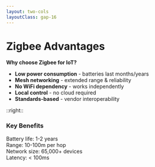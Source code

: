 ```yaml
---
layout: two-cols
layoutClass: gap-16
---
```


# Zigbee Advantages

**Why choose Zigbee for IoT?**

- **Low power consumption** - batteries last months/years
- **Mesh networking** - extended range & reliability
- **No WiFi dependency** - works independently
- **Local control** - no cloud required
- **Standards-based** - vendor interoperability

::right::

<div class="grid grid-cols-1 gap-4">
  <div class="text-center">
    <h3 class="text-lg font-semibold mb-2">Key Benefits</h3>
    <div class="bg-blue-50 p-4 rounded-lg">
      <div class="flex items-center space-x-2 mb-2">
        <div class="w-4 h-4 bg-green-500 rounded-full"></div>
        <span class="text-sm">Battery life: 1-2 years</span>
      </div>
      <div class="flex items-center space-x-2 mb-2">
        <div class="w-4 h-4 bg-blue-500 rounded-full"></div>
        <span class="text-sm">Range: 10-100m per hop</span>
      </div>
      <div class="flex items-center space-x-2 mb-2">
        <div class="w-4 h-4 bg-purple-500 rounded-full"></div>
        <span class="text-sm">Network size: 65,000+ devices</span>
      </div>
      <div class="flex items-center space-x-2">
        <div class="w-4 h-4 bg-orange-500 rounded-full"></div>
        <span class="text-sm">Latency: < 100ms</span>
      </div>
    </div>
  </div>
</div> 
